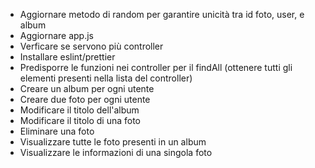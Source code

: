 - Aggiornare metodo di random per garantire unicità tra id foto, user, e album
- Aggiornare app.js
- Verficare se servono più controller
- Installare eslint/prettier
- Predisporre le funzioni nei controller per il findAll (ottenere tutti gli elementi presenti nella lista del controller)
- Creare un album per ogni utente
- Creare due foto per ogni utente
- Modificare il titolo dell'album
- Modificare il titolo di una foto
- Eliminare una foto
- Visualizzare tutte le foto presenti in un album
- Visualizzare le informazioni di una singola foto